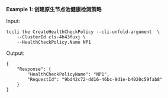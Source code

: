 **Example 1: 创建原生节点池健康检测策略**



Input: 

```
tccli tke CreateHealthCheckPolicy --cli-unfold-argument  \
    --ClusterId cls-4h43fuxj \
    --HealthCheckPolicy.Name NP1
```

Output: 
```
{
    "Response": {
        "HealthCheckPolicyName": "NP1",
        "RequestId": "9bd42c72-dd16-46bc-9d1e-b4020c59fab8"
    }
}
```


